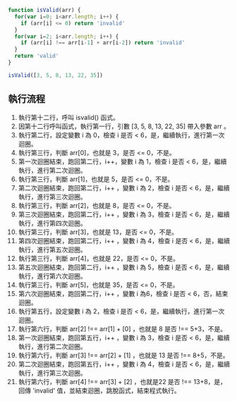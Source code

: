 ``` js
function isValid(arr) {
  for(var i=0; i<arr.length; i++) {
    if (arr[i] <= 0) return 'invalid'
  }
  for(var i=2; i<arr.length; i++) {
    if (arr[i] !== arr[i-1] + arr[i-2]) return 'invalid'
  }
  return 'valid'
}

isValid([3, 5, 8, 13, 22, 35])
```

## 執行流程
1. 執行第十二行，呼叫 isvalid() 函式。
2. 因第十二行呼叫函式，執行第一行，引數 [3, 5, 8, 13, 22, 35] 帶入參數 arr 。
3. 執行第二行，設定變數 i 為 0，檢查 i 是否 < 6，是，繼續執行，進行第一次迴圈。
4. 執行第三行，判斷 arr[0]，也就是 3，是否 <= 0，不是。
5. 第一次迴圈結束，跑回第二行，i++，變數 i 為 1，檢查 i 是否 < 6，是，繼續執行，進行第二次迴圈。
6. 執行第三行，判斷 arr[1]，也就是 5，是否 <= 0，不是。
7. 第二次迴圈結束，跑回第二行，i++ ，變數 i 為 2，檢查 i 是否 < 6，是，繼續執行，進行第三次迴圈。
8. 執行第三行，判斷 arr[2]，也就是 8，是否 <= 0，不是。
9. 第三次迴圈結束，跑回第二行，i++ ，變數 i 為 3，檢查 i 是否 < 6，是，繼續執行，進行第四次迴圈。
10. 執行第三行，判斷 arr[3]，也就是 13，是否 <= 0，不是。
11. 第四次迴圈結束，跑回第二行，i++ ，變數 i 為 4，檢查 i 是否 < 6，是，繼續執行，進行第五次迴圈。
12. 執行第三行，判斷 arr[4]，也就是 22，是否 <= 0，不是。
13. 第五次迴圈結束，跑回第二行，i++ ，變數 i 為 5，檢查 i 是否 < 6，是，繼續執行，進行第六次迴圈。
14. 執行第三行，判斷 arr[5]，也就是 35，是否 <= 0，不是。
15. 第六次迴圈結束，跑回第二行，i++ ，變數 i 為6，檢查 i 是否 < 6，否，結束迴圈。
16. 執行第五行，設定變數 i 為 2，檢查 i 是否 < 6，是，繼續執行，進行第一次迴圈。
17. 執行第六行，判斷 arr[2] !== arr[1] + [0] ，也就是 8 是否  !== 5+3，不是。
18. 第一次迴圈結束，跑回第五行，i++ ，變數 i 為 3，檢查  i 是否 < 6，是，繼續執行，進行第二次迴圈。
19. 執行第六行，判斷 arr[3] !== arr[2] + [1] ，也就是 13 是否  !== 8+5，不是。
20. 第二次迴圈結束，跑回第五行，i++ ，變數 i 為 4，檢查  i 是否 < 6，是，繼續執行，進行第三次迴圈。
21. 執行第六行，判斷 arr[4] !== arr[3] + [2] ，也就是22 是否  !== 13+8，是，回傳 'invalid' 值，並結束迴圈，跳脫函式，結束程式執行。